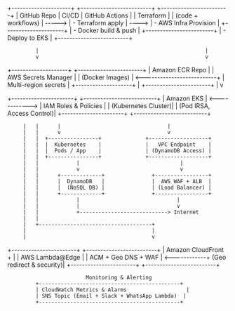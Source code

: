 +---------------------+        +-------------------------+       +------------------------+
|     GitHub Repo     |  CI/CD |    GitHub Actions       |       |       Terraform        |
|  (code + workflows) | -----> | - Terraform apply       | ----> | - AWS Infra Provision  |
+---------------------+        | - Docker build & push   |       +------------------------+
                               | - Deploy to EKS         |
                               +-------------------------+

             |                                                     |
             v                                                     v

+--------------------+                                +-----------------------+
|  Amazon ECR Repo    |                                |  AWS Secrets Manager   |
|  (Docker Images)    | <--------------------------+  |  Multi-region secrets  |
+--------------------+                            |   +-----------------------+
                                                  |
                                                  v

+----------------------+                +--------------------------+
|    Amazon EKS        | <------------> |  IAM Roles & Policies     |
|  (Kubernetes Cluster)|                | (Pod IRSA, Access Control)|
+----------------------+                +--------------------------+

         |   |      |                                  |
         |   |      v                                  v
         |   |  +----------------+              +-------------------+
         |   |  |  Kubernetes    |              |   VPC Endpoint    |
         |   |  |  Pods / App    |              | (DynamoDB Access) |
         |   |  +----------------+              +-------------------+
         |   |            |                                |
         |   |            v                                v
         |   |      +-------------+               +-----------------+
         |   |      |  DynamoDB   |               |  AWS WAF + ALB  |
         |   |      |  (NoSQL DB) |               | (Load Balancer) |
         |   |      +-------------+               +-----------------+
         |   |            |                               |
         |   |            |                               v
         |   |            +----------------------------> Internet
         |   |
         |   +------------------------------------+
         |                                        |
         |                                        v
+-----------------------+              +-------------------------+
| Amazon CloudFront +    |              | AWS Lambda@Edge         |
| ACM + Geo DNS + WAF    | <------------+ (Geo redirect & security)|
+-----------------------+              +-------------------------+

                             Monitoring & Alerting
             +---------------------------------------------+
             | CloudWatch Metrics & Alarms                   |
             | SNS Topic (Email + Slack + WhatsApp Lambda)  |
             +---------------------------------------------+

